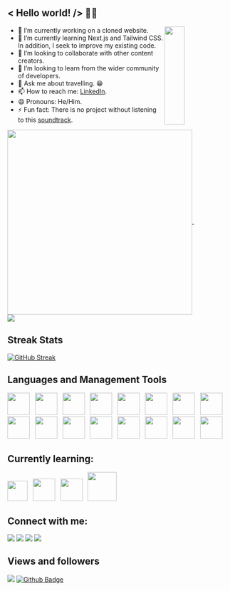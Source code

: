 ## < Hello world! /> 👨‍💻

<img align="right" width="30%" src="https://miro.medium.com/max/960/1*06f6VMGAqEQoLQw8uzgPoA.gif" height="220px"/>

- 🔭 I’m currently working on a cloned website.
- 🌱 I’m currently learning Next.js and Tailwind CSS. In addition, I seek to improve my existing code.
- 👯 I’m looking to collaborate with other content creators.
- 🤔 I’m looking to learn from the wider community of developers.
- 💬 Ask me about travelling. 😁
- 📫 How to reach me: [LinkedIn](https://www.linkedin.com/in/adrian-pantea).
- 😄 Pronouns: He/Him.
- ⚡ Fun fact: There is no project without listening to this [soundtrack](https://www.youtube.com/watch?v=iHI-MCHb-VQ&t=17007s). 

<p>
<a href="https://github.com/anuraghazra/github-readme-stats">
 <img width="415px"  align="center" src="https://github-readme-stats.vercel.app/api?username=adrianp2021&hide_border=true&theme=chartreuse-dark&show_icons=true" />
</a> &nbsp &nbsp &nbsp &nbsp &nbsp &nbsp &nbsp &nbsp &nbsp &nbsp &nbsp 
<a href="https://github.com/adrianp2021/convoychat">
 <img align="center" src="https://github-readme-stats.vercel.app/api/top-langs?username=adrianp2021&account_private=true&theme=chartreuse-dark&show_icons=true&hide_border=true&show_icons=true&locale=en&layout=compact" />
</a>
</p>

## Streak Stats
[![GitHub Streak](http://github-readme-streak-stats.herokuapp.com?user=adrianp2021&theme=chartreuse-dark&hide_border=true)](https://git.io/streak-stats)

## Languages and Management Tools
<p align="left">
<a href="https://reactjs.org/" target="_blank"><img width="50px" src="https://cdn.iconscout.com/icon/free/png-256/react-4-1175110.png"></a> &nbsp
<a href="https://www.javascript.com/" target="_blank"> <img width="50px" src="https://cdn.iconscout.com/icon/free/png-256/javascript-23-1174949.png"></a> &nbsp
<a href="https://developer.mozilla.org/en-US/docs/Web/HTML" target="_blank"> <img width="50px" src="https://www.w3.org/html/logo/downloads/HTML5_Badge_256.png"></a> &nbsp
<a href="https://developer.mozilla.org/en-US/docs/Web/CSS" target="_blank"> <img width="50px"src="https://cdn.iconscout.com/icon/free/png-256/css-131-722685.png"></a> &nbsp
<a href="https://nodejs.org/en/" target="_blank"> <img width="50px" src="https://cdn.iconscout.com/icon/free/png-256/node-js-1-1174935.png"></a> &nbsp
<a href="https://www.djangoproject.com/" target="_blank"> <img width="50px" src="https://www.logolynx.com/images/logolynx/b3/b38e909c4a7f55b7563bbf23413d2f1f.png"></a> &nbsp
<a href="https://www.python.org/" target="_blank"> <img width="50px" src="https://miro.medium.com/max/512/1*XOFheBcYZ_2lG1rodQV5kg.png"></a> &nbsp
<a href="https://bulma.io/" target="_blank"> <img width="50px" src="https://seeklogo.com/images/B/bulma-logo-45B5145BF4-seeklogo.com.png" height="50px" ></a> &nbsp
<a href="https://react.semantic-ui.com/" target="_blank"> <img width="50px" src="https://react.semantic-ui.com/logo.png"></a> &nbsp
<a href="https://insomnia.rest/" target="_blank"> <img width="50px" src="https://external-preview.redd.it/Ei1Z8fuxzd6fwIDLPBrbpJtfCj992hmJcKPMZxidaE0.jpg?auto=webp&s=73eb420e05c620c671dd9fa7579af2b5bacb344a"></a> &nbsp
<a href="https://www.mongodb.com/cloud/atlas/lp/try2?utm_content=controlhterms&utm_source=google&utm_campaign=gs_emea_united_kingdom_search_core_brand_atlas_desktop&utm_term=mongodb&utm_medium=cpc_paid_search&utm_ad=e&utm_ad_campaign_id=12212624581&gclid=Cj0KCQjwkIGKBhCxARIsAINMioJ5p7_5bt8_6OcciOVGzeaIWMm63xRBM0SfEeN1sdHk8QVpOXX7Uu8aApR6EALw_wcB" target="_blank"> <img width="50px" src="https://cdn.iconscout.com/icon/free/png-256/mongodb-3-1175138.png"></a> &nbsp
<a href="https://sass-lang.com/" target="_blank"> <img width="50px" src="https://cdn.iconscout.com/icon/free/png-256/sass-2752078-2284895.png"></a> &nbsp
<a href="https://git-scm.com/" target="_blank"> <img width="50px" src="https://sdtimes.com/wp-content/uploads/2018/05/git_logo.png"></a> &nbsp
<a href="https://www.npmjs.com/" target="_blank"> <img width="50px" src="https://cdn.iconscout.com/icon/free/png-256/npm-226037.png"></a> &nbsp
<a href="https://yarnpkg.com/" target="_blank"> <img width="50px" src="https://iconape.com/wp-content/files/ub/352181/svg/yarn-seeklogo.com.svg"></a> &nbsp
<a href="https://www.postgresql.org/" target="_blank"> <img width="50px" src="https://cdn.iconscout.com/icon/free/png-256/postgresql-11-1175122.png"></a>
</p>

## Currently learning:
<p align="left">
<a href="https://nextjs.org/" target="_blank"><img width="45px" src="https://camo.githubusercontent.com/74cf8e5373ddc049c50a893785fdb1724765bd76975815e58047520f8660ff2b/68747470733a2f2f6432656970397366336f6f3663322e636c6f756466726f6e742e6e65742f746167732f696d616765732f3030302f3030312f3037342f66756c6c2f6e6578746a732e706e67"></a> &nbsp
<a href="https://vuejs.org/" target="_blank"><img width="50px" src="https://upload.wikimedia.org/wikipedia/commons/thumb/9/95/Vue.js_Logo_2.svg/1200px-Vue.js_Logo_2.svg.png"></a> &nbsp
<a href="https://tailwindcss.com/" target="_blank"><img width="50px" src="https://bourhaouta.gallerycdn.vsassets.io/extensions/bourhaouta/tailwindshades/0.0.5/1592520164095/Microsoft.VisualStudio.Services.Icons.Default"></a> &nbsp
<a href="https://www.framer.com/docs/animation/" target="_blank"><img width="65px" src="https://miro.medium.com/max/2625/1*Zfx9LgECJ7hQiPpd7nMYLw.jpeg"></a>
 
</p>

## Connect with me:
<p align="left">
<a href="https://www.adrianpantea.net" target="_blank"><img src="https://img.icons8.com/fluency/48/000000/internet.png"/></a>
<a href="https://www.linkedin.com/in/adrian-pantea" target="_blank"><img src="https://img.icons8.com/color/48/000000/linkedin.png"/></a>
<a href="https://twitter.com/AdrianPantea4" target="_blank"><img src="https://img.icons8.com/color/48/000000/twitter--v1.png"/></a>
<a href="mailto: adrianpantea10@gmail.com" target="_blank"><img src="https://img.icons8.com/color/48/000000/gmail-new.png"/></a>
</p>

## Views and followers
<a href="https://github.com/adrianp2021/github-profile-views-counter"><img src="https://komarev.com/ghpvc/?username=adrianp2021"/></a>
<a href="https://github.com/adrianp2021?tab=followers"><img src="https://img.shields.io/github/followers/adrianp2021?style=social" alt="Github Badge"></a>
 
 

